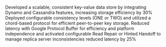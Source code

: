 Developed a scalable, consistent key-value data store by integrating Dynamo and Cassandra features, increasing storage efficiency by 30%
Deployed configurable consistency levels (ONE or TWO) and utilized a chord-based protocol for efficient peer-to-peer key storage.
Reduced latency with Google Protocol Buffer for efficiency and platform independence and activated configurable Read Repair or Hinted Handoff to manage replica server inconsistencies reduced latency by 25%
